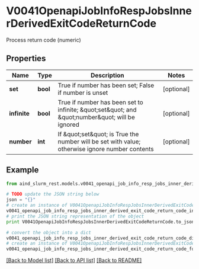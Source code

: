 # V0041OpenapiJobInfoRespJobsInnerDerivedExitCodeReturnCode

Process return code (numeric)

## Properties

Name | Type | Description | Notes
------------ | ------------- | ------------- | -------------
**set** | **bool** | True if number has been set; False if number is unset | [optional] 
**infinite** | **bool** | True if number has been set to infinite; \&quot;set\&quot; and \&quot;number\&quot; will be ignored | [optional] 
**number** | **int** | If \&quot;set\&quot; is True the number will be set with value; otherwise ignore number contents | [optional] 

## Example

```python
from aind_slurm_rest.models.v0041_openapi_job_info_resp_jobs_inner_derived_exit_code_return_code import V0041OpenapiJobInfoRespJobsInnerDerivedExitCodeReturnCode

# TODO update the JSON string below
json = "{}"
# create an instance of V0041OpenapiJobInfoRespJobsInnerDerivedExitCodeReturnCode from a JSON string
v0041_openapi_job_info_resp_jobs_inner_derived_exit_code_return_code_instance = V0041OpenapiJobInfoRespJobsInnerDerivedExitCodeReturnCode.from_json(json)
# print the JSON string representation of the object
print V0041OpenapiJobInfoRespJobsInnerDerivedExitCodeReturnCode.to_json()

# convert the object into a dict
v0041_openapi_job_info_resp_jobs_inner_derived_exit_code_return_code_dict = v0041_openapi_job_info_resp_jobs_inner_derived_exit_code_return_code_instance.to_dict()
# create an instance of V0041OpenapiJobInfoRespJobsInnerDerivedExitCodeReturnCode from a dict
v0041_openapi_job_info_resp_jobs_inner_derived_exit_code_return_code_form_dict = v0041_openapi_job_info_resp_jobs_inner_derived_exit_code_return_code.from_dict(v0041_openapi_job_info_resp_jobs_inner_derived_exit_code_return_code_dict)
```
[[Back to Model list]](../README.md#documentation-for-models) [[Back to API list]](../README.md#documentation-for-api-endpoints) [[Back to README]](../README.md)


